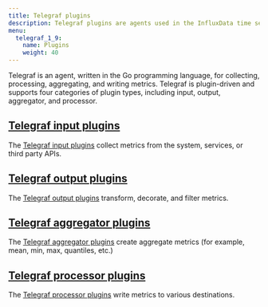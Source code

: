 ```yaml
---
title: Telegraf plugins
description: Telegraf plugins are agents used in the InfluxData time series platform for collecting, processing, aggregating, and writing metrics from time series data on the InfluxDB time series database and other popular databases and applications.
menu:
  telegraf_1_9:
    name: Plugins
    weight: 40
---
```


Telegraf is an agent, written in the Go programming language, for collecting, processing, aggregating, and writing metrics. Telegraf is plugin-driven and supports four categories of plugin types, including input, output, aggregator, and processor.


## [Telegraf input plugins](/telegraf/v1.9/plugins/inputs/)

The [Telegraf input plugins](/telegraf/v1.9/plugins/inputs/) collect metrics from the system, services, or third party APIs.

## [Telegraf output plugins](/telegraf/v1.9/plugins/outputs/)

The [Telegraf output plugins](/telegraf/v1.9/plugins/outputs/) transform, decorate, and filter metrics.

## [Telegraf aggregator plugins](/telegraf/v1.9/plugins/aggregators/)

The [Telegraf aggregator plugins](/telegraf/v1.9/plugins/aggregators/) create aggregate metrics (for example, mean, min, max, quantiles, etc.)

## [Telegraf processor plugins](/telegraf/v1.9/plugins/processors/)

The [Telegraf processor plugins](/telegraf/v1.9/plugins/processors/) write metrics to various destinations.
